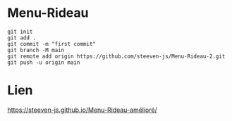 # Menu-Rideau 
```
git init
git add .
git commit -m "first commit"
git branch -M main
git remote add origin https://github.com/steeven-js/Menu-Rideau-2.git
git push -u origin main
```
# Lien
https://steeven-js.github.io/Menu-Rideau-amélioré/